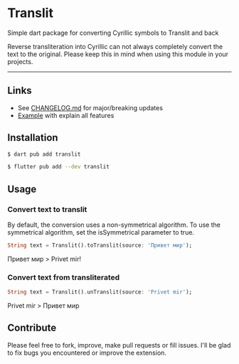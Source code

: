 # Translit
Simple dart package for converting Cyrillic symbols to Translit and back

Reverse transliteration into Cyrillic can not always completely convert the text to the original. Please keep this in mind when using this module in your projects.

---

## Links

- See [CHANGELOG.md](./CHANGELOG.md) for major/breaking updates
- [Example](./example/) with explain all features


## Installation

```sh
$ dart pub add translit
```

```sh
$ flutter pub add --dev translit
```


## Usage

### Convert text to translit

By default, the conversion uses a non-symmetrical algorithm. To use the symmetrical algorithm, set the isSymmetrical parameter to true.

```dart
String text = Translit().toTranslit(source: 'Привет мир');
```

Привет мир > Privet mir!


### Convert text from transliterated

```dart
String text = Translit().unTranslit(source: 'Privet mir');
```

Privet mir > Привет мир

## Contribute

Please feel free to fork, improve, make pull requests or fill issues.
I'll be glad to fix bugs you encountered or improve the extension.
